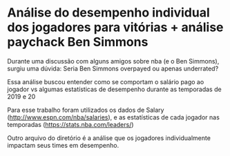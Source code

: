 # Análise do desempenho individual dos jogadores para vitórias + análise paychack Ben Simmons

Durante uma discussão com alguns amigos sobre nba (e o Ben Simmons), surgiu uma dúvida: Seria Ben Simmons overpayed ou apenas underrated?

Essa análise buscou entender como se comportam o salário pago ao jogador vs algumas estatísticas de desempenho durante as temporadas de 2019 e 20

Para esse trabalho foram utilizados os dados de Salary (http://www.espn.com/nba/salaries), e as estatísticas de cada jogador nas temporadas (https://stats.nba.com/leaders/)


Outro arquivo do diretório é a análise que os jogadores individualmente impactam seus times em desempenho.

